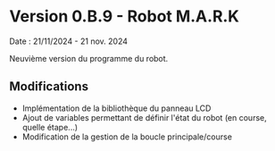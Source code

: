 # Version 0.B.9 - Robot M.A.R.K

Date : 21/11/2024 - 21 nov. 2024<br />

Neuvième version du programme du robot.

## Modifications

- Implémentation de la bibliothèque du panneau LCD
- Ajout de variables permettant de définir l'état du robot (en course, quelle étape...)
- Modification de la gestion de la boucle principale/course
